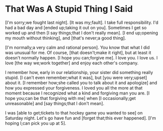 # That Was A Stupid Thing I Said

[I'm sorry;we fought last night]. [It was my;fault]. I take full responsibility. I'd had a bad day and [ended up;taking it out on you]. Sometimes I get so worked up and then [I say things;that I don't really mean]. [I end up;opening my mouth without thinking], and [that's never;a good thing].

[I'm normally;a very calm and rational person]. You know that what I did was unusual for me. Of course, [that doesn't;make it right], but at least it doesn't normally happen. [I hope you can;forgive me]. I love you. I love us. I love [the way we;work together] and enjoy each other's company.

I remember how, early in our relationship, your sister did something really stupid. [I can't even remember;what it was], but [you were very;upset] about it. [I remember how;she called you to talk about it and apologize] and how you expressed your forgiveness. I loved you all the more at that moment because I recognized what a kind and forgiving man you are. [I hope you;can be that forgiving with me] when [I occasionally;get unreasonable] and [say things;that I don't mean].

I was [able to get;tickets to that hockey game you wanted to see] on Saturday night. Let's go have fun and [forget that;this ever happened]. [I'm hoping I;can pick you up at 5].
